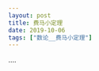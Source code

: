 ```yaml
---
layout: post
title: 费马小定理
date: 2019-10-06
tags: ["数论__费马小定理"]
---
```


<!-- wp:paragraph -->

....

<!-- /wp:paragraph -->